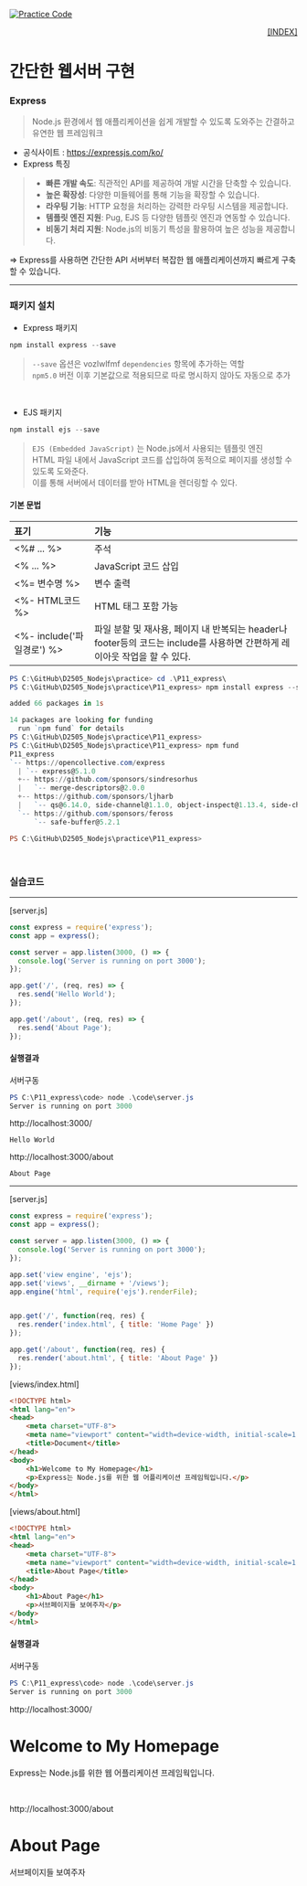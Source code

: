 [![Practice Code](https://skillicons.dev/icons?heiht="10"&i=nodejs,vscode,npm&theme=dark)](../README.md)

<p style="text-align: right"> 
    <a href="../README.md">[INDEX]</a>
</p>

# 간단한 웹서버 구현

### Express
> Node.js 환경에서 웹 애플리케이션을 쉽게 개발할 수 있도록 도와주는 간결하고 유연한 웹 프레임워크 <br/>
- 공식사이트 : https://expressjs.com/ko/ 
- Express 특징
> - **빠른 개발 속도**: 직관적인 API를 제공하여 개발 시간을 단축할 수 있습니다.
> - **높은 확장성**: 다양한 미들웨어를 통해 기능을 확장할 수 있습니다.
> - **라우팅 기능**: HTTP 요청을 처리하는 강력한 라우팅 시스템을 제공합니다.
> - **템플릿 엔진 지원**: Pug, EJS 등 다양한 템플릿 엔진과 연동할 수 있습니다.
> - **비동기 처리 지원**: Node.js의 비동기 특성을 활용하여 높은 성능을 제공합니다.

⇒  Express를 사용하면 간단한 API 서버부터 복잡한 웹 애플리케이션까지 빠르게 구축할 수 있습니다.
<br/>

---
### 패키지 설치

- Express 패키지

```powershell
npm install express --save
```
> `--save` 옵션은 vozlwlfmf `dependencies` 항목에 추가하는 역할 <br/>
> `npm5.0` 버전 이후 기본값으로 적용되므로 따로 명시하지 않아도 자동으로 추가
<br/>

- EJS 패키지
```powershell
npm install ejs --save
```

> `EJS (Embedded JavaScript)` 는 Node.js에서 사용되는 템플릿 엔진 <br/>
> HTML 파일 내에서 JavaScript 코드를 삽입하여 동적으로 페이지를 생성할 수 있도록 도와준다. <br/>
> 이를 통해 서버에서 데이터를 받아 HTML을 렌더링할 수 있다. <br/>

#### 기본 문법
| 표기  | 기능 |
|:-----|:-----|
| <%# ... %>      | 주석                                |
| <% ... %>       | JavaScript 코드 삽입                 |
| <%= 변수명 %>    | 변수 출력                            |
| <%- HTML코드 %>  | HTML 태그 포함 가능                  |
| <%- include('파일경로') %> | 파일 분할 및 재사용, 페이지 내 반복되는 header나 footer등의 코드는 include를 사용하면 간편하게 레이아웃 작업을 할 수 있다.         |



```powershell
PS C:\GitHub\D2505_Nodejs\practice> cd .\P11_express\
PS C:\GitHub\D2505_Nodejs\practice\P11_express> npm install express --save

added 66 packages in 1s

14 packages are looking for funding
  run `npm fund` for details
PS C:\GitHub\D2505_Nodejs\practice\P11_express>
PS C:\GitHub\D2505_Nodejs\practice\P11_express> npm fund
P11_express
`-- https://opencollective.com/express
  | `-- express@5.1.0
  +-- https://github.com/sponsors/sindresorhus
  |   `-- merge-descriptors@2.0.0
  +-- https://github.com/sponsors/ljharb
  |   `-- qs@6.14.0, side-channel@1.1.0, object-inspect@1.13.4, side-channel-list@1.0.0, side-channel-map@1.0.1, call-bound@1.0.4, function-bind@1.1.2, get-intrinsic@1.3.0, gopd@1.2.0, has-symbols@1.1.0, side-channel-weakmap@1.0.2
  `-- https://github.com/sponsors/feross
      `-- safe-buffer@5.2.1

PS C:\GitHub\D2505_Nodejs\practice\P11_express>
```
<br/>

### 실습코드
---
[server.js]
```javascript
const express = require('express');
const app = express();

const server = app.listen(3000, () => {
  console.log('Server is running on port 3000');
});

app.get('/', (req, res) => {
  res.send('Hello World');
});

app.get('/about', (req, res) => {
  res.send('About Page');
});
```

#### 실행결과

서버구동
```powershell
PS C:\P11_express\code> node .\code\server.js
Server is running on port 3000

```

http://localhost:3000/
```
Hello World
```
http://localhost:3000/about
```
About Page
```

---
[server.js]
```javascript
const express = require('express');
const app = express();

const server = app.listen(3000, () => {
  console.log('Server is running on port 3000');
});

app.set('view engine', 'ejs');
app.set('views', __dirname + '/views');
app.engine('html', require('ejs').renderFile);


app.get('/', function(req, res) {
  res.render('index.html', { title: 'Home Page' })
});

app.get('/about', function(req, res) {
  res.render('about.html', { title: 'About Page' })
});
```


[views/index.html]
```html
<!DOCTYPE html>
<html lang="en">
<head>
    <meta charset="UTF-8">
    <meta name="viewport" content="width=device-width, initial-scale=1.0">
    <title>Document</title>
</head>
<body>
    <h1>Welcome to My Homepage</h1>
    <p>Express는 Node.js를 위한 웹 어플리케이션 프레임웍입니다.</p>  
</body>
</html>
```


[views/about.html]
```html
<!DOCTYPE html>
<html lang="en">
<head>
    <meta charset="UTF-8">
    <meta name="viewport" content="width=device-width, initial-scale=1.0">
    <title>About Page</title>
</head>
<body>
    <h1>About Page</h1>
    <p>서브페이지들 보여주자</p>
</body>
</html>
```

#### 실행결과

서버구동
```powershell
PS C:\P11_express\code> node .\code\server.js
Server is running on port 3000

```

http://localhost:3000/
<h1>Welcome to My Homepage</h1>
<p>Express는 Node.js를 위한 웹 어플리케이션 프레임웍입니다.</p>  
<br/>

http://localhost:3000/about
<h1>About Page</h1>
<p>서브페이지들 보여주자</p>


